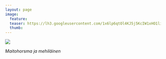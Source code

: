 ```yaml
---
layout: page
image:
  feature:
  teaser: https://lh3.googleusercontent.com/1x6lp6qtOl4KJ5j5KcIW1xHO1li87vdyD_3jnFnIxFw=w245
  thumb:
---
```


[![](https://lh3.googleusercontent.com/AjEA_mWvnrO4NyL7jrvTYnLiFof3n0uTliZ__1gzG18=w800)](https://lh3.googleusercontent.com/AjEA_mWvnrO4NyL7jrvTYnLiFof3n0uTliZ__1gzG18=s0)

*Maitohorsma ja mehiläinen*
